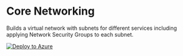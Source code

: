 # Core Networking
Builds a virtual network with subnets for different services including applying Network Security Groups to each subnet.

[![Deploy to Azure](http://azuredeploy.net/deploybutton.png)](https://azuredeploy.net/)